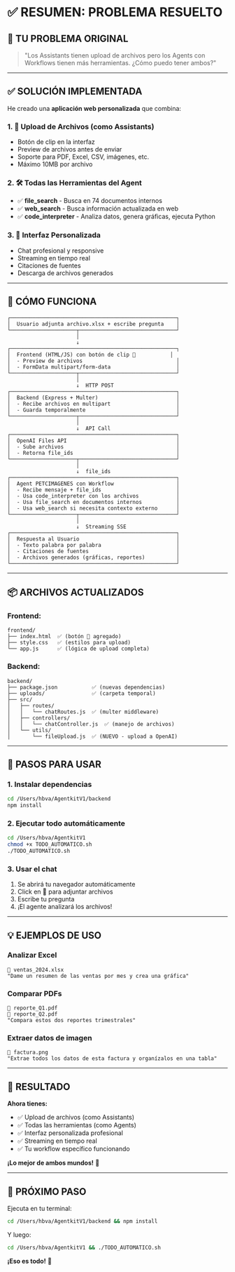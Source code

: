 # ✅ RESUMEN: PROBLEMA RESUELTO

## 🎯 TU PROBLEMA ORIGINAL

> "Los Assistants tienen upload de archivos pero los Agents con Workflows tienen más herramientas. ¿Cómo puedo tener ambos?"

---

## ✅ SOLUCIÓN IMPLEMENTADA

He creado una **aplicación web personalizada** que combina:

### 1. 📎 Upload de Archivos (como Assistants)
- Botón de clip en la interfaz
- Preview de archivos antes de enviar
- Soporte para PDF, Excel, CSV, imágenes, etc.
- Máximo 10MB por archivo

### 2. 🛠️ Todas las Herramientas del Agent
- ✅ **file_search** - Busca en 74 documentos internos
- ✅ **web_search** - Busca información actualizada en web
- ✅ **code_interpreter** - Analiza datos, genera gráficas, ejecuta Python

### 3. 🎨 Interfaz Personalizada
- Chat profesional y responsive
- Streaming en tiempo real
- Citaciones de fuentes
- Descarga de archivos generados

---

## 🔄 CÓMO FUNCIONA

```
┌─────────────────────────────────────────────────────┐
│  Usuario adjunta archivo.xlsx + escribe pregunta    │
└─────────────────────┬───────────────────────────────┘
                      │
                      ↓
┌─────────────────────────────────────────────────────┐
│  Frontend (HTML/JS) con botón de clip 📎           │
│  - Preview de archivos                              │
│  - FormData multipart/form-data                     │
└─────────────────────┬───────────────────────────────┘
                      │
                      ↓  HTTP POST
┌─────────────────────────────────────────────────────┐
│  Backend (Express + Multer)                         │
│  - Recibe archivos en multipart                     │
│  - Guarda temporalmente                             │
└─────────────────────┬───────────────────────────────┘
                      │
                      ↓  API Call
┌─────────────────────────────────────────────────────┐
│  OpenAI Files API                                   │
│  - Sube archivos                                    │
│  - Retorna file_ids                                 │
└─────────────────────┬───────────────────────────────┘
                      │
                      ↓  file_ids
┌─────────────────────────────────────────────────────┐
│  Agent PETCIMAGENES con Workflow                    │
│  - Recibe mensaje + file_ids                        │
│  - Usa code_interpreter con los archivos            │
│  - Usa file_search en documentos internos           │
│  - Usa web_search si necesita contexto externo      │
└─────────────────────┬───────────────────────────────┘
                      │
                      ↓  Streaming SSE
┌─────────────────────────────────────────────────────┐
│  Respuesta al Usuario                               │
│  - Texto palabra por palabra                        │
│  - Citaciones de fuentes                            │
│  - Archivos generados (gráficas, reportes)          │
└─────────────────────────────────────────────────────┘
```

---

## 📦 ARCHIVOS ACTUALIZADOS

### Frontend:
```
frontend/
├── index.html  ✅ (botón 📎 agregado)
├── style.css   ✅ (estilos para upload)
└── app.js      ✅ (lógica de upload completa)
```

### Backend:
```
backend/
├── package.json           ✅ (nuevas dependencias)
├── uploads/               ✅ (carpeta temporal)
├── src/
│   ├── routes/
│   │   └── chatRoutes.js  ✅ (multer middleware)
│   ├── controllers/
│   │   └── chatController.js  ✅ (manejo de archivos)
│   └── utils/
│       └── fileUpload.js  ✅ (NUEVO - upload a OpenAI)
```

---

## 🚀 PASOS PARA USAR

### 1. Instalar dependencias
```bash
cd /Users/hbva/AgentkitV1/backend
npm install
```

### 2. Ejecutar todo automáticamente
```bash
cd /Users/hbva/AgentkitV1
chmod +x TODO_AUTOMATICO.sh
./TODO_AUTOMATICO.sh
```

### 3. Usar el chat
1. Se abrirá tu navegador automáticamente
2. Click en 📎 para adjuntar archivos
3. Escribe tu pregunta
4. ¡El agente analizará los archivos!

---

## 💡 EJEMPLOS DE USO

### Analizar Excel
```
📎 ventas_2024.xlsx
"Dame un resumen de las ventas por mes y crea una gráfica"
```

### Comparar PDFs
```
📎 reporte_Q1.pdf
📎 reporte_Q2.pdf
"Compara estos dos reportes trimestrales"
```

### Extraer datos de imagen
```
📎 factura.png
"Extrae todos los datos de esta factura y organízalos en una tabla"
```

---

## 🎉 RESULTADO

**Ahora tienes:**
- ✅ Upload de archivos (como Assistants)
- ✅ Todas las herramientas (como Agents)
- ✅ Interfaz personalizada profesional
- ✅ Streaming en tiempo real
- ✅ Tu workflow específico funcionando

**¡Lo mejor de ambos mundos!** 🚀

---

## 📝 PRÓXIMO PASO

Ejecuta en tu terminal:

```bash
cd /Users/hbva/AgentkitV1/backend && npm install
```

Y luego:

```bash
cd /Users/hbva/AgentkitV1 && ./TODO_AUTOMATICO.sh
```

**¡Eso es todo!** 💪
